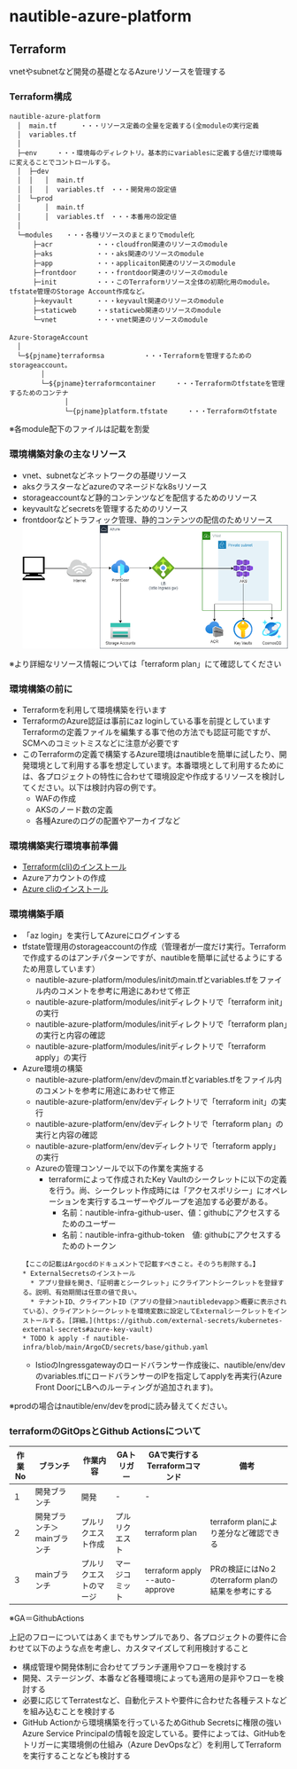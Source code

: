 # nautible-azure-platform

## Terraform
vnetやsubnetなど開発の基礎となるAzureリソースを管理する
### Terraform構成
```
nautible-azure-platform
  │  main.tf      ・・・リソース定義の全量を定義する(全moduleの実行定義
  │  variables.tf
  │
  ├─env     ・・・環境毎のディレクトリ。基本的にvariablesに定義する値だけ環境毎に変えることでコントロールする。
  │  ├─dev
  │  │   │  main.tf
  │  │   │  variables.tf　・・・開発用の設定値
  │  └─prod
  │      │  main.tf
  │      │  variables.tf　・・・本番用の設定値
  │
  └─modules　　・・・各種リソースのまとまりでmodule化
      ├─acr           ・・・cloudfron関連のリソースのmodule
      ├─aks           ・・・aks関連のリソースのmodule
      ├─app           ・・・applicaiton関連のリソースのmodule
      ├─frontdoor     ・・・frontdoor関連のリソースのmodule
      ├─init          ・・・このTerraformリソース全体の初期化用のmodule。tfstate管理のStorage Account作成など。
      ├─keyvault      ・・・keyvault関連のリソースのmodule
      ├─staticweb     ・・staticweb関連のリソースのmodule
      └─vnet          ・・・vnet関連のリソースのmodule

Azure-StorageAccount
  │
  └─${pjname}terraformsa          ・・・Terraformを管理するためのstorageaccount。
        │   
        └─${pjname}terraformcontainer     ・・・Terraformのtfstateを管理するためのコンテナ
              │
              └─{pjname}platform.tfstate     ・・・Terraformのtfstate
```
※各module配下のファイルは記載を割愛

### 環境構築対象の主なリソース
* vnet、subnetなどネットワークの基礎リソース
* aksクラスターなどazureのマネージドなk8sリソース
* storageaccountなど静的コンテンツなどを配信するためのリソース
* keyvaultなどsecretsを管理するためのリソース
* frontdoorなどトラフィック管理、静的コンテンツの配信のためリソース
![AzureConfig](AzureConfig.png)

※より詳細なリソース情報については「terraform plan」にて確認してください

### 環境構築の前に
* Terraformを利用して環境構築を行います
* TerraformのAzure認証は事前にaz loginしている事を前提としています
Terraformの定義ファイルを編集する事で他の方法でも認証可能ですが、SCMへのコミットミスなどに注意が必要です
* このTerraformの定義で構築するAzure環境はnautibleを簡単に試したり、開発環境として利用する事を想定しています。本番環境として利用するためには、各プロジェクトの特性に合わせて環境設定や作成するリソースを検討してください。以下は検討内容の例です。
  - WAFの作成
  - AKSのノード数の定義
  - 各種Azureのログの配置やアーカイブなど

### 環境構築実行環境事前準備
* [Terraform(cli)のインストール](https://learn.hashicorp.com/tutorials/terraform/install-cli)
* Azureアカウントの作成
* [Azure cliのインストール](https://docs.microsoft.com/ja-jp/cli/azure/install-azure-cli)

### 環境構築手順

* 「az login」を実行してAzureにログインする
* tfstate管理用のstorageaccountの作成（管理者が一度だけ実行。Terraformで作成するのはアンチパターンですが、nautibleを簡単に試せるようにするため用意しています）
  * nautible-azure-platform/modules/initのmain.tfとvariables.tfをファイル内のコメントを参考に用途にあわせて修正
  * nautible-azure-platform/modules/initディレクトリで「terraform init」の実行
  * nautible-azure-platform/modules/initディレクトリで「terraform plan」の実行と内容の確認
  * nautible-azure-platform/modules/initディレクトリで「terraform apply」の実行
* Azure環境の構築
  * nautible-azure-platform/env/devのmain.tfとvariables.tfをファイル内のコメントを参考に用途にあわせて修正
  * nautible-azure-platform/env/devディレクトリで「terraform init」の実行
  * nautible-azure-platform/env/devディレクトリで「terraform plan」の実行と内容の確認
  * nautible-azure-platform/env/devディレクトリで「terraform apply」の実行
  * Azureの管理コンソールで以下の作業を実施する
    * terraformによって作成されたKey Vaultのシークレットに以下の定義を行う。尚、シークレット作成時には「アクセスポリシー」にオペレーションを実行するユーザーやグループを追加する必要がある。
      * 名前：nautible-infra-github-user、値：githubにアクセスするためのユーザー
      * 名前：nautible-infra-github-token　値: githubにアクセスするためのトークン
  ```
  【ここの記載はArgocdのドキュメントで記載すべきこと。そのうち削除する。】
  * ExternalSecretsのインストール
    * アプリ登録を開き、「証明書とシークレット」にクライアントシークレットを登録する。説明、有効期間は任意の値で良い。
    * テナントID、クライアントID（アプリの登録＞nautibledevapp＞概要に表示されている）、クライアントシークレットを環境変数に設定してExternalシークレットをインストールする。[詳細。](https://github.com/external-secrets/kubernetes-external-secrets#azure-key-vault)
  * TODO k apply -f nautible-infra/blob/main/ArgoCD/secrets/base/github.yaml
  ```
  * IstioのIngressgatewayのロードバランサー作成後に、nautible/env/devのvariables.tfにロードバランサーのIPを指定してapplyを再実行(Azure Front DoorにLBへのルーティングが追加されます)。

※prodの場合はnautible/env/devをprodに読み替えてください。


### terraformのGitOpsとGithub Actionsについて

|  作業No  |  ブランチ  |  作業内容  |  GAトリガー  |  GAで実行するTerraformコマンド  | 備考 |
| ---- | ---- |---- |---- | ---- |---- |
|  １  |  開発ブランチ  | 開発 | - | - |  |
|  ２  |  開発ブランチ＞mainブランチ  | プルリクエスト作成 | プルリクエスト | terraform plan | terraform planにより差分など確認できる |
|  ３  |  mainブランチ  | プルリクエストのマージ | マージコミット | terraform apply --auto-approve | PRの検証にはNo２のterraform planの結果を参考にする |

※GA＝GithubActions

上記のフローについてはあくまでもサンプルであり、各プロジェクトの要件に合わせて以下のような点を考慮し、カスタマイズして利用検討すること
* 構成管理や開発体制に合わせてブランチ運用やフローを検討する
* 開発、ステージング、本番など各種環境によっても適用の是非やフローを検討する
* 必要に応じてTerratestなど、自動化テストや要件に合わせた各種テストなどを組み込むことを検討する
* GitHub Actionから環境構築を行っているためGithub Secretsに権限の強いAzure Service Principalの情報を設定している。要件によっては、GitHubをトリガーに実環境側の仕組み（Azure DevOpsなど）を利用してTerraformを実行することなども検討する

